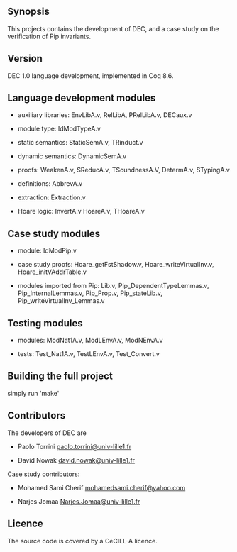 
## Synopsis

This projects contains the development of DEC, and a case study on the
verification of Pip invariants.

## Version

DEC 1.0 language development, implemented in Coq 8.6.

## Language development modules

* auxiliary libraries: EnvLibA.v, RelLibA, PRelLibA.v, DECaux.v 

* module type: IdModTypeA.v

* static semantics: StaticSemA.v, TRinduct.v

* dynamic semantics: DynamicSemA.v

* proofs: WeakenA.v, SReducA.v, TSoundnessA.V, DetermA.v, STypingA.v

* definitions: AbbrevA.v

* extraction: Extraction.v

* Hoare logic: InvertA.v HoareA.v, THoareA.v

## Case study modules

* module: IdModPip.v

* case study proofs:
     Hoare_getFstShadow.v, Hoare_writeVirtualInv.v, Hoare_initVAddrTable.v

* modules imported from Pip:
     Lib.v, Pip_DependentTypeLemmas.v, Pip_InternalLemmas.v, Pip_Prop.v,
     Pip_stateLib.v, Pip_writeVirtualInv_Lemmas.v

## Testing modules

* modules: ModNat1A.v, ModLEnvA.v, ModNEnvA.v

* tests: Test_Nat1A.v, TestLEnvA.v, Test_Convert.v

## Building the full project

  simply run 'make'

## Contributors

The developers of DEC are

* Paolo Torrini <paolo.torrini@univ-lille1.fr>

* David Nowak <david.nowak@univ-lille1.fr>

Case study contributors:

* Mohamed Sami Cherif <mohamedsami.cherif@yahoo.com>

* Narjes Jomaa <Narjes.Jomaa@univ-lille1.fr>

## Licence

  The source code is covered by a CeCILL-A licence.
